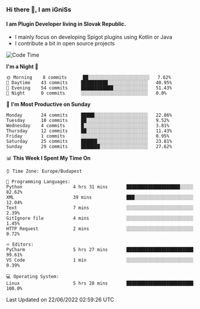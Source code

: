 ### Hi there 👋, I am iGniSs

#### I am Plugin Developer living in Slovak Republic.
- I mainly focus on developing Spigot plugins using Kotlin or Java
- I contribute a bit in open source projects

<!--START_SECTION:waka-->
![Code Time](http://img.shields.io/badge/Code%20Time-788%20hrs%2022%20mins-blue)

**I'm a Night 🦉** 

```text
🌞 Morning    8 commits      ██░░░░░░░░░░░░░░░░░░░░░░░   7.62% 
🌆 Daytime    43 commits     ██████████░░░░░░░░░░░░░░░   40.95% 
🌃 Evening    54 commits     ████████████░░░░░░░░░░░░░   51.43% 
🌙 Night      0 commits      ░░░░░░░░░░░░░░░░░░░░░░░░░   0.0%

```
📅 **I'm Most Productive on Sunday** 

```text
Monday       24 commits     █████░░░░░░░░░░░░░░░░░░░░   22.86% 
Tuesday      10 commits     ██░░░░░░░░░░░░░░░░░░░░░░░   9.52% 
Wednesday    4 commits      █░░░░░░░░░░░░░░░░░░░░░░░░   3.81% 
Thursday     12 commits     ██░░░░░░░░░░░░░░░░░░░░░░░   11.43% 
Friday       1 commits      ░░░░░░░░░░░░░░░░░░░░░░░░░   0.95% 
Saturday     25 commits     ██████░░░░░░░░░░░░░░░░░░░   23.81% 
Sunday       29 commits     ███████░░░░░░░░░░░░░░░░░░   27.62%

```


📊 **This Week I Spent My Time On** 

```text
⌚︎ Time Zone: Europe/Budapest

💬 Programming Languages: 
Python                   4 hrs 31 mins       ████████████████████░░░░░   82.62% 
XML                      39 mins             ███░░░░░░░░░░░░░░░░░░░░░░   12.04% 
Text                     7 mins              ░░░░░░░░░░░░░░░░░░░░░░░░░   2.39% 
GitIgnore file           4 mins              ░░░░░░░░░░░░░░░░░░░░░░░░░   1.45% 
HTTP Request             2 mins              ░░░░░░░░░░░░░░░░░░░░░░░░░   0.72%

🔥 Editors: 
PyCharm                  5 hrs 27 mins       █████████████████████████   99.61% 
VS Code                  1 min               ░░░░░░░░░░░░░░░░░░░░░░░░░   0.39%

💻 Operating System: 
Linux                    5 hrs 28 mins       █████████████████████████   100.0%

```


 Last Updated on 22/06/2022 02:59:26 UTC
<!--END_SECTION:waka-->